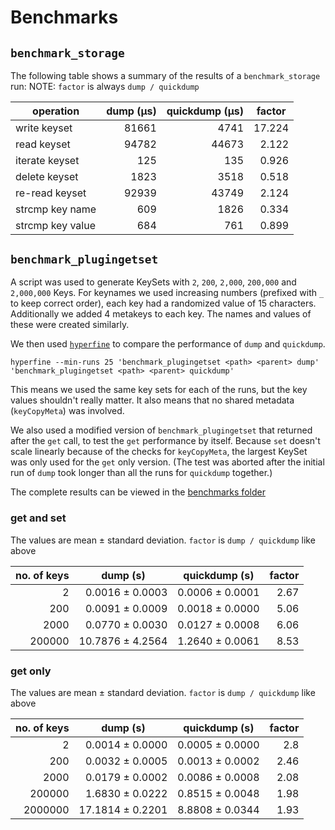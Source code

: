 # Benchmarks

## `benchmark_storage`

The following table shows a summary of the results of a `benchmark_storage` run:
NOTE: `factor` is always `dump / quickdump`

<table>
<thead><tr><th>operation</th>
<th>dump (µs)</th>
<th>quickdump (µs)</th>
<th>factor</th>
</tr></thead>
<tbody>
<tr>
<td>write keyset</td>
<td align="right">81661</td>
<td align="right">4741</td>
<td align="right">17.224</td>
</tr>
<tr>
<td>read keyset</td>
<td align="right">94782</td>
<td align="right">44673</td>
<td align="right">2.122</td>
</tr>
<tr>
<td>iterate keyset</td>
<td align="right">125</td>
<td align="right">135</td>
<td align="right">0.926</td>
</tr>
<tr>
<td>delete keyset</td>
<td align="right">1823</td>
<td align="right">3518</td>
<td align="right">0.518</td>
</tr>
<tr>
<td>re-read keyset</td>
<td align="right">92939</td>
<td align="right">43749</td>
<td align="right">2.124</td>
</tr>
<tr>
<td>strcmp key name</td>
<td align="right">609</td>
<td align="right">1826</td>
<td align="right">0.334</td>
</tr>
<tr>
<td>strcmp key value</td>
<td align="right">684</td>
<td align="right">761</td>
<td align="right">0.899</td>
</tr>
<tr>
</tbody>
</table>

## `benchmark_plugingetset`

A script was used to generate KeySets with `2`, `200`, `2,000`, `200,000` and `2,000,000` Keys. For keynames we used
increasing numbers (prefixed with `_` to keep correct order), each key had a randomized value of 15 characters.
Additionally we added 4 metakeys to each key. The names and values of these were created similarly.

We then used [`hyperfine`](https://github.com/sharkdp/hyperfine) to compare the performance of `dump` and `quickdump`.

```
hyperfine --min-runs 25 'benchmark_plugingetset <path> <parent> dump' 'benchmark_plugingetset <path> <parent> quickdump'
```

This means we used the same key sets for each of the runs, but the key values shouldn't really matter. It also means
that no shared metadata (`keyCopyMeta`) was involved.

We also used a modified version of `benchmark_plugingetset` that returned after the `get` call, to test the `get`
performance by itself. Because `set` doesn't scale linearly because of the checks for `keyCopyMeta`, the largest
KeySet was only used for the `get` only version. (The test was aborted after the initial run of `dump` took longer than
all the runs for `quickdump` together.)

The complete results can be viewed in the [benchmarks folder](benchmarks)

### get and set

The values are mean  ±  standard deviation. `factor` is `dump / quickdump` like above

<table class="table table-bordered table-hover table-condensed">
<thead><tr><th>no. of keys</th>
<th>dump (s)</th>
<th>quickdump (s)</th>
<th>factor</th>
</tr></thead>
<tbody><tr>
<td align="right">2</td>
<td align="right">0.0016 ± 0.0003</td>
<td align="right">0.0006 ± 0.0001</td>
<td align="right">2.67</td>
</tr>
<tr>
<td align="right">200</td>
<td align="right">0.0091 ± 0.0009</td>
<td align="right">0.0018 ± 0.0000</td>
<td align="right">5.06</td>
</tr>
<tr>
<td align="right">2000</td>
<td align="right">0.0770 ± 0.0030</td>
<td align="right">0.0127 ± 0.0008</td>
<td align="right">6.06</td>
</tr>
<tr>
<td align="right">200000</td>
<td align="right">10.7876 ± 4.2564</td>
<td align="right">1.2640 ± 0.0061</td>
<td align="right">8.53</td>
</tr>
</tbody></table>

### get only

The values are mean  ±  standard deviation. `factor` is `dump / quickdump` like above

<table>
<thead><tr><th title="Field #1">no. of keys</th>
<th>dump (s)</th>
<th>quickdump (s)</th>
<th>factor</th>
</tr></thead>
<tbody><tr>
<td align="right">2</td>
<td align="right">0.0014 ± 0.0000</td>
<td align="right">0.0005 ± 0.0000</td>
<td align="right">2.8</td>
</tr>
<tr>
<td align="right">200</td>
<td align="right">0.0032 ± 0.0005</td>
<td align="right">0.0013 ± 0.0002</td>
<td align="right">2.46</td>
</tr>
<tr>
<td align="right">2000</td>
<td align="right">0.0179 ± 0.0002</td>
<td align="right">0.0086 ± 0.0008</td>
<td align="right">2.08</td>
</tr>
<tr>
<td align="right">200000</td>
<td align="right">1.6830 ± 0.0222</td>
<td align="right">0.8515 ± 0.0048</td>
<td align="right">1.98</td>
</tr>
<tr>
<td align="right">2000000</td>
<td align="right">17.1814 ± 0.2201</td>
<td align="right">8.8808 ± 0.0344</td>
<td align="right">1.93</td>
</tr>
</tbody></table>
